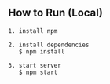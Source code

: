 How to Run (Local)
-------------------
```
1. install npm 
   
2. install dependencies
   $ npm install

3. start server
   $ npm start
```